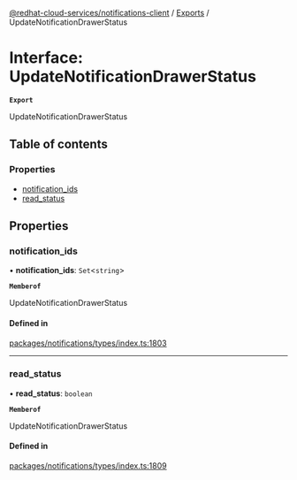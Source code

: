 [@redhat-cloud-services/notifications-client](../README.md) / [Exports](../modules.md) / UpdateNotificationDrawerStatus

# Interface: UpdateNotificationDrawerStatus

**`Export`**

UpdateNotificationDrawerStatus

## Table of contents

### Properties

- [notification\_ids](UpdateNotificationDrawerStatus.md#notification_ids)
- [read\_status](UpdateNotificationDrawerStatus.md#read_status)

## Properties

### notification\_ids

• **notification\_ids**: `Set`\<`string`\>

**`Memberof`**

UpdateNotificationDrawerStatus

#### Defined in

[packages/notifications/types/index.ts:1803](https://github.com/RedHatInsights/javascript-clients/blob/main/packages/notifications/types/index.ts#L1803)

___

### read\_status

• **read\_status**: `boolean`

**`Memberof`**

UpdateNotificationDrawerStatus

#### Defined in

[packages/notifications/types/index.ts:1809](https://github.com/RedHatInsights/javascript-clients/blob/main/packages/notifications/types/index.ts#L1809)
